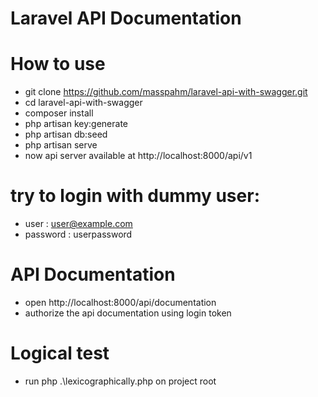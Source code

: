 # Laravel API Documentation

# How to use
- git clone https://github.com/masspahm/laravel-api-with-swagger.git
- cd laravel-api-with-swagger
- composer install
- php artisan key:generate
- php artisan db:seed
- php artisan serve
- now api server available at http://localhost:8000/api/v1
# try to login with dummy user:
- user : user@example.com
- password : userpassword
# API Documentation
- open http://localhost:8000/api/documentation
- authorize the api documentation using login token

# Logical test
- run php .\lexicographically.php on project root
